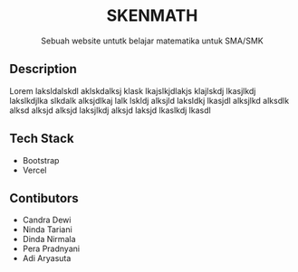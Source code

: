 <div align="center">
  <h1>SKENMATH</h1>
  <p>Sebuah website untutk belajar matematika untuk SMA/SMK<p>
</div>

## Description
Lorem laksldalskdl aklskdalksj klask lkajslkjdlakjs klajlskdj lkasjlkdj lakslkdjlka slkdalk  alksjdlkaj lalk lskldj alksjld laksldkj lkasjdl alksjlkd alksdlk alksd alksjd alksjd laksjlkdj alksjd laksjd lkaslkdj lkasdl

## Tech Stack
- Bootstrap
- Vercel

## Contibutors
- Candra Dewi
- Ninda Tariani
- Dinda Nirmala
- Pera Pradnyani
- Adi Aryasuta
